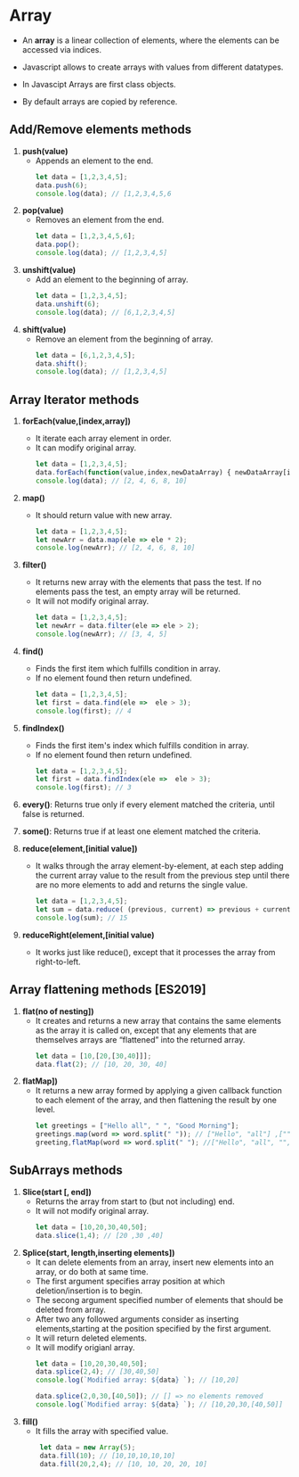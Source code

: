 # Array

- An **array** is a linear collection of elements, where the elements can be accessed via indices.

- Javascript allows to create arrays with values from different datatypes.

- In Javascipt Arrays are first class objects.

- By default arrays are copied by reference.

## Add/Remove elements methods
1. **push(value)**
    - Appends an element to the end. 
         ```Javascript
        let data = [1,2,3,4,5];
        data.push(6); 
        console.log(data); // [1,2,3,4,5,6
2. **pop(value)**
    - Removes an element from the end.
        ```Javascript
        let data = [1,2,3,4,5,6];
        data.pop();
        console.log(data); // [1,2,3,4,5]
3. **unshift(value)**
    -  Add an element to the beginning of array.
        ```Javascript
        let data = [1,2,3,4,5];
        data.unshift(6);
        console.log(data); // [6,1,2,3,4,5]
4. **shift(value)**
    - Remove an element from the beginning of array.
         ```Javascript
        let data = [6,1,2,3,4,5];
        data.shift();
        console.log(data); // [1,2,3,4,5]

## Array Iterator methods
1. **forEach(value,[index,array])**
    - It iterate each array element in order.
    - It can modify original array.
        ```Javascript
        let data = [1,2,3,4,5];
        data.forEach(function(value,index,newDataArray) { newDataArray[index] = value * 2; } );
        console.log(data); // [2, 4, 6, 8, 10]
        ```
2. **map()**
    - It should return value with new array.
         ```Javascript
        let data = [1,2,3,4,5];
        let newArr = data.map(ele => ele * 2); 
        console.log(newArr); // [2, 4, 6, 8, 10]
        ```

3. **filter()**
    -  It returns new array with the elements that pass the test. If no elements pass the test, an empty array will be returned.
    - It will not modify original array.
        ```Javascript
        let data = [1,2,3,4,5];
        let newArr = data.filter(ele => ele > 2); 
        console.log(newArr); // [3, 4, 5]
        ```

4. **find()**
    -  Finds the first item which fulfills condition in array.
    -  If no element found then return undefined.
        ```Javascript
        let data = [1,2,3,4,5];
        let first = data.find(ele =>  ele > 3);
        console.log(first); // 4
        ```

5. **findIndex()**
    - Finds the first item's index  which fulfills condition in array.
    - If no element found then return undefined.
         ```Javascript
        let data = [1,2,3,4,5];
        let first = data.findIndex(ele =>  ele > 3);
        console.log(first); // 3
        ``` 
 6. **every()**: Returns true only if every element matched the criteria, until false is returned.
    
 7. **some()**: Returns true if at  least one element matched the criteria. 

 8. **reduce(element,[initial value])**
    - It walks through the array element-by-element, at each step adding the current array value to the result from the previous step until there are no more elements to add and returns the single value.
         ```Javascript
        let data = [1,2,3,4,5];
        let sum = data.reduce( (previous, current) => previous + current , 0);
        console.log(sum); // 15 
        ```       
9. **reduceRight(element,[initial value)**
    -  It works just like reduce(), except that it processes the array from right-to-left.  

## Array flattening methods [ES2019]
1. **flat(no of nesting])**
    - It creates and returns a new array that contains the same elements as the array it is called on, except that any elements that are themselves arrays are “flattened” into the returned array. 
        ```Javascript
        let data = [10,[20,[30,40]]];
        data.flat(2); // [10, 20, 30, 40]
        ```
2. **flatMap])**
    - It returns a new array formed by applying a given callback function to each element of the array, and then flattening the result by one level. 
        ```Javascript
        let greetings = ["Hello all", " ", "Good Morning"];
        greetings.map(word => word.split(" ")); // ["Hello", "all"] ,["", ""],["Good", "Morning"]
        greeting,flatMap(word => word.split(" "); //["Hello", "all", "", "", "Good", "Morning"]
        ``` 

## SubArrays methods 
1. **Slice(start [, end])**
    - Returns the array from start to (but not including) end. 
    - It will not modify original array.
        ```Javascript
        let data = [10,20,30,40,50];
        data.slice(1,4); // [20 ,30 ,40]
        ```
2. **Splice(start, length,inserting elements])**
    - It can delete elements from an array, insert new elements into an array, or do both at same time.
    - The first argument specifies array position at which deletion/insertion is to begin.
    - The secong argument specified number of elements that should be deleted from array.
    - After two any followed arguments consider as inserting elements,starting at the position specified by the first argument.
    - It will return deleted elements.
    - It will modify origianl array. 
        ```Javascript
        let data = [10,20,30,40,50];
        data.splice(2,4); // [30,40,50]
        console.log(`Modified array: ${data} `); // [10,20]

        data.splice(2,0,30,[40,50]); // [] => no elements removed
        console.log(`Modified array: ${data} `); // [10,20,30,[40,50]]
        ```
 3. **fill()**
    - It fills the array with specified value.      
       ```Javascript
        let data = new Array(5);
        data.fill(10); // [10,10,10,10,10]
        data.fill(20,2,4); // [10, 10, 20, 20, 10]
        ```